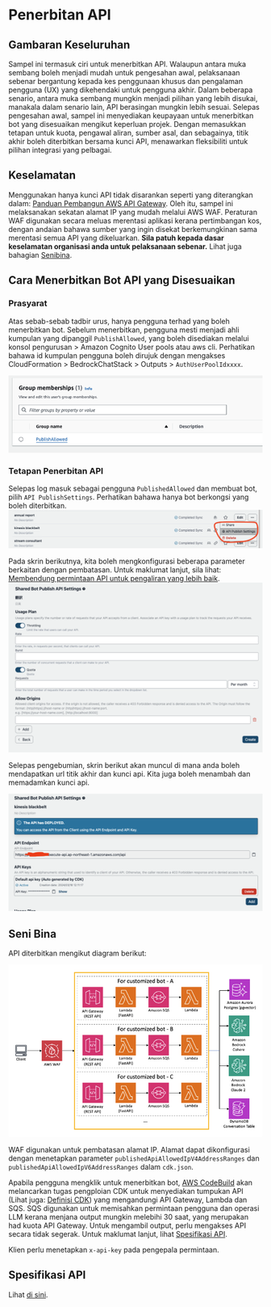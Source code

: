 # Penerbitan API

## Gambaran Keseluruhan

Sampel ini termasuk ciri untuk menerbitkan API. Walaupun antara muka sembang boleh menjadi mudah untuk pengesahan awal, pelaksanaan sebenar bergantung kepada kes penggunaan khusus dan pengalaman pengguna (UX) yang dikehendaki untuk pengguna akhir. Dalam beberapa senario, antara muka sembang mungkin menjadi pilihan yang lebih disukai, manakala dalam senario lain, API berasingan mungkin lebih sesuai. Selepas pengesahan awal, sampel ini menyediakan keupayaan untuk menerbitkan bot yang disesuaikan mengikut keperluan projek. Dengan memasukkan tetapan untuk kuota, pengawal aliran, sumber asal, dan sebagainya, titik akhir boleh diterbitkan bersama kunci API, menawarkan fleksibiliti untuk pilihan integrasi yang pelbagai.

## Keselamatan

Menggunakan hanya kunci API tidak disarankan seperti yang diterangkan dalam: [Panduan Pembangun AWS API Gateway](https://docs.aws.amazon.com/apigateway/latest/developerguide/api-gateway-api-usage-plans.html). Oleh itu, sampel ini melaksanakan sekatan alamat IP yang mudah melalui AWS WAF. Peraturan WAF digunakan secara meluas merentasi aplikasi kerana pertimbangan kos, dengan andaian bahawa sumber yang ingin disekat berkemungkinan sama merentasi semua API yang dikeluarkan. **Sila patuh kepada dasar keselamatan organisasi anda untuk pelaksanaan sebenar.** Lihat juga bahagian [Senibina](#architecture).

## Cara Menerbitkan Bot API yang Disesuaikan

### Prasyarat

Atas sebab-sebab tadbir urus, hanya pengguna terhad yang boleh menerbitkan bot. Sebelum menerbitkan, pengguna mesti menjadi ahli kumpulan yang dipanggil `PublishAllowed`, yang boleh disediakan melalui konsol pengurusan > Amazon Cognito User pools atau aws cli. Perhatikan bahawa id kumpulan pengguna boleh dirujuk dengan mengakses CloudFormation > BedrockChatStack > Outputs > `AuthUserPoolIdxxxx`.

![](./imgs/group_membership_publish_allowed.png)

### Tetapan Penerbitan API

Selepas log masuk sebagai pengguna `PublishedAllowed` dan membuat bot, pilih `API PublishSettings`. Perhatikan bahawa hanya bot berkongsi yang boleh diterbitkan.
![](./imgs/bot_api_publish_screenshot.png)

Pada skrin berikutnya, kita boleh mengkonfigurasi beberapa parameter berkaitan dengan pembatasan. Untuk maklumat lanjut, sila lihat: [Membendung permintaan API untuk pengaliran yang lebih baik](https://docs.aws.amazon.com/apigateway/latest/developerguide/api-gateway-request-throttling.html).
![](./imgs/bot_api_publish_screenshot2.png)

Selepas pengebumian, skrin berikut akan muncul di mana anda boleh mendapatkan url titik akhir dan kunci api. Kita juga boleh menambah dan memadamkan kunci api.

![](./imgs/bot_api_publish_screenshot3.png)

## Seni Bina

API diterbitkan mengikut diagram berikut:

![](./imgs/published_arch.png)

WAF digunakan untuk pembatasan alamat IP. Alamat dapat dikonfigurasi dengan menetapkan parameter `publishedApiAllowedIpV4AddressRanges` dan `publishedApiAllowedIpV6AddressRanges` dalam `cdk.json`.

Apabila pengguna mengklik untuk menerbitkan bot, [AWS CodeBuild](https://aws.amazon.com/codebuild/) akan melancarkan tugas pengploian CDK untuk menyediakan tumpukan API (Lihat juga: [Definisi CDK](../cdk/lib/api-publishment-stack.ts)) yang mengandungi API Gateway, Lambda dan SQS. SQS digunakan untuk memisahkan permintaan pengguna dan operasi LLM kerana menjana output mungkin melebihi 30 saat, yang merupakan had kuota API Gateway. Untuk mengambil output, perlu mengakses API secara tidak segerak. Untuk maklumat lanjut, lihat [Spesifikasi API](#api-specification).

Klien perlu menetapkan `x-api-key` pada pengepala permintaan.

## Spesifikasi API

Lihat [di sini](https://aws-samples.github.io/bedrock-claude-chat).